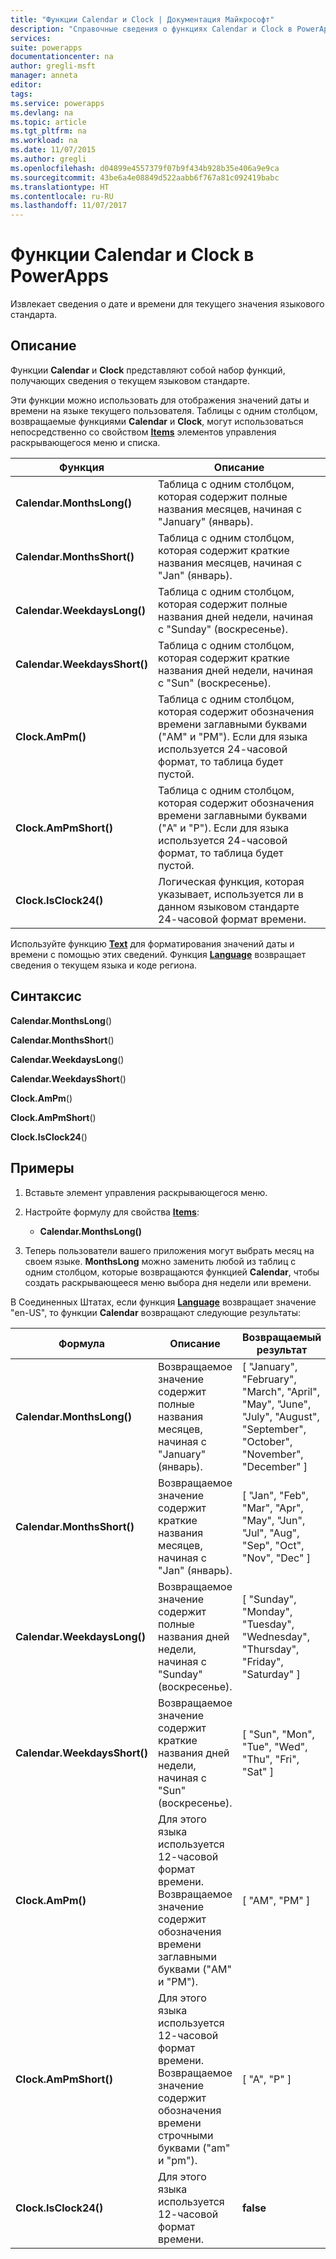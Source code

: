 ```yaml
---
title: "Функции Calendar и Clock | Документация Майкрософт"
description: "Справочные сведения о функциях Calendar и Clock в PowerApps, включая описание синтаксиса и примеры."
services: 
suite: powerapps
documentationcenter: na
author: gregli-msft
manager: anneta
editor: 
tags: 
ms.service: powerapps
ms.devlang: na
ms.topic: article
ms.tgt_pltfrm: na
ms.workload: na
ms.date: 11/07/2015
ms.author: gregli
ms.openlocfilehash: d04899e4557379f07b9f434b928b35e406a9e9ca
ms.sourcegitcommit: 43be6a4e08849d522aabb6f767a81c092419babc
ms.translationtype: HT
ms.contentlocale: ru-RU
ms.lasthandoff: 11/07/2017
---
```

# <a name="calendar-and-clock-functions-in-powerapps"></a>Функции Calendar и Clock в PowerApps
Извлекает сведения о дате и времени для текущего значения языкового стандарта.

## <a name="description"></a>Описание
Функции **Calendar** и **Clock** представляют собой набор функций, получающих сведения о текущем языковом стандарте.

Эти функции можно использовать для отображения значений даты и времени на языке текущего пользователя.  Таблицы с одним столбцом, возвращаемые функциями **Calendar** и **Clock**, могут использоваться непосредственно со свойством **[Items](../controls/properties-core.md)** элементов управления раскрывающегося меню и списка.

| Функция | Описание |
| --- | --- |
| **Calendar.MonthsLong()** |Таблица с одним столбцом, которая содержит полные названия месяцев, начиная с "January" (январь). |
| **Calendar.MonthsShort()** |Таблица с одним столбцом, которая содержит краткие названия месяцев, начиная с "Jan" (январь). |
| **Calendar.WeekdaysLong()** |Таблица с одним столбцом, которая содержит полные названия дней недели, начиная с "Sunday" (воскресенье). |
| **Calendar.WeekdaysShort()** |Таблица с одним столбцом, которая содержит краткие названия дней недели, начиная с "Sun" (воскресенье). |
| **Clock.AmPm()** |Таблица с одним столбцом, которая содержит обозначения времени заглавными буквами ("AM" и "PM").  Если для языка используется 24-часовой формат, то таблица будет пустой. |
| **Clock.AmPmShort()** |Таблица с одним столбцом, которая содержит обозначения времени заглавными буквами ("A" и "P").  Если для языка используется 24-часовой формат, то таблица будет пустой. |
| **Clock.IsClock24()** |Логическая функция, которая указывает, используется ли в данном языковом стандарте 24-часовой формат времени. |

Используйте функцию **[Text](function-text.md)** для форматирования значений даты и времени с помощью этих сведений.  Функция **[Language](function-language.md)** возвращает сведения о текущем языка и коде региона.

## <a name="syntax"></a>Синтаксис
**Calendar.MonthsLong**()

**Calendar.MonthsShort**()

**Calendar.WeekdaysLong**()

**Calendar.WeekdaysShort**()

**Clock.AmPm**()

**Clock.AmPmShort**()

**Clock.IsClock24**()

## <a name="examples"></a>Примеры
1. Вставьте элемент управления раскрывающегося меню.
2. Настройте формулу для свойства **[Items](../controls/properties-core.md)**:
   
   * **Calendar.MonthsLong()**
3. Теперь пользователи вашего приложения могут выбрать месяц на своем языке.  **MonthsLong** можно заменить любой из таблиц с одним столбцом, которые возвращаются функцией **Calendar**, чтобы создать раскрывающееся меню выбора дня недели или времени.

В Соединенных Штатах, если функция **[Language](function-language.md)** возвращает значение "en-US", то функции **Calendar** возвращают следующие результаты:

| Формула | Описание | Возвращаемый результат |
| --- | --- | --- |
| **Calendar.MonthsLong()** |Возвращаемое значение содержит полные названия месяцев, начиная с "January" (январь). |[ "January", "February", "March", "April", "May", "June", "July", "August", "September", "October", "November", "December" ] |
| **Calendar.MonthsShort()** |Возвращаемое значение содержит краткие названия месяцев, начиная с "Jan" (январь). |[ "Jan", "Feb", "Mar", "Apr", "May", "Jun", "Jul", "Aug", "Sep", "Oct", "Nov", "Dec" ] |
| **Calendar.WeekdaysLong()** |Возвращаемое значение содержит полные названия дней недели, начиная с "Sunday" (воскресенье). |[ "Sunday", "Monday", "Tuesday", "Wednesday", "Thursday", "Friday", "Saturday" ] |
| **Calendar.WeekdaysShort()** |Возвращаемое значение содержит краткие названия дней недели, начиная с "Sun" (воскресенье). |[ "Sun", "Mon", "Tue", "Wed", "Thu", "Fri", "Sat" ] |
| **Clock.AmPm()** |Для этого языка используется 12-часовой формат времени.  Возвращаемое значение содержит обозначения времени заглавными буквами ("AM" и "PM"). |[ "AM", "PM" ] |
| **Clock.AmPmShort()** |Для этого языка используется 12-часовой формат времени.  Возвращаемое значение содержит обозначения времени строчными буквами ("am" и "pm"). |[ "A", "P" ] |
| **Clock.IsClock24()** |Для этого языка используется 12-часовой формат времени. |**false** |

